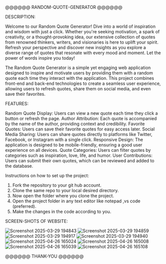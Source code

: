 @@@@@@ RANDOM-QUOTE-GENERATOR @@@@@@

DESCRIPTION: 

Welcome to our Random Quote Generator! Dive into a world of inspiration and wisdom with just a click. Whether you're seeking motivation, a spark of creativity, or a thought-provoking idea, our extensive collection of quotes from renowned thinkers, writers, and visionaries is here to uplift your spirit. Refresh your perspective and discover new insights as you explore a diverse range of quotes that resonate with every mood and moment. Let the power of words inspire you today!

The Random Quote Generator is a simple yet engaging web application designed to inspire and motivate users by providing them with a random quote each time they interact with the application. This project combines front-end and back-end technologies to create a seamless user experience, allowing users to refresh quotes, share them on social media, and even save their favorites.

FEATURES:

Random Quote Display: Users can view a new quote each time they click a button or refresh the page.
Author Attribution: Each quote is accompanied by the name of the author, providing context and credibility.
Favorite Quotes: Users can save their favorite quotes for easy access later.
Social Media Sharing: Users can share quotes directly to platforms like Twitter, Facebook, or Instagram with a single click.
Responsive Design: The application is designed to be mobile-friendly, ensuring a good user experience on all devices.
Quote Categories: Users can filter quotes by categories such as inspiration, love, life, and humor.
User Contributions: Users can submit their own quotes, which can be reviewed and added to the database.



Instructions on how to set up the project:

1. Fork the repository to your git hub account.
2. Clone the same repo to your local desired directory.
3. Now open the folder where you clone the project.
4. Open the project folder in any text editor like notepad ,vs code (preferred).
5. Make the changes in the code according to you.

SCREEN-SHOTS OF WEBSITE:

![Screenshot 2025-03-29 194843](https://github.com/user-attachments/assets/463c4fa0-6908-4c30-a265-b7ddf075f907)
![Screenshot 2025-03-29 194859](https://github.com/user-attachments/assets/6bd5c144-ca57-49aa-a76f-4522f01d9ec5)
![Screenshot 2025-03-29 194917](https://github.com/user-attachments/assets/a5f0dc42-4c3e-4b1a-92e9-55f37f113609)
![Screenshot 2025-03-29 194940](https://github.com/user-attachments/assets/00870ca2-c74e-4103-a253-7aee2fa9c28e)
![Screenshot 2025-04-26 165024](https://github.com/user-attachments/assets/9c18a338-6ad3-45f9-bafb-e19edca382e2)
![Screenshot 2025-04-26 165008](https://github.com/user-attachments/assets/21c160b3-3986-44ee-9f03-f941fd3fa7cd)
![Screenshot 2025-04-26 165039](https://github.com/user-attachments/assets/2a20f3ae-34c0-464a-9856-286135d79690)
![Screenshot 2025-04-26 165108](https://github.com/user-attachments/assets/cbb97122-1e8a-48e9-9e19-7427e390143f)









@@@@@@ THANK-YOU @@@@@@

